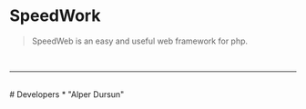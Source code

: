 # SpeedWork
> SpeedWeb is an easy and useful web framework for php.
<br>
<hr>
<br>
# Developers
* "Alper Dursun" <dursunalper1@gmail.com>
